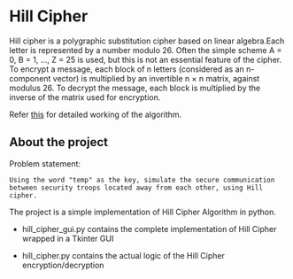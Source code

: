 # Hill Cipher 
Hill cipher is a polygraphic substitution cipher based on linear algebra.Each letter is represented by a number modulo 26. Often the simple scheme A = 0, B = 1, …, Z = 25 is used, but this is not an essential feature of the cipher. To encrypt a message, each block of n letters (considered as an n-component vector) is multiplied by an invertible n × n matrix, against modulus 26. To decrypt the message, each block is multiplied by the inverse of the matrix used for encryption.

Refer <a href='https://crypto.interactive-maths.com/hill-cipher.html'>this</a> for detailed working of the algorithm.

## About the project
Problem statement:
```
Using the word "temp" as the key, simulate the secure communication between security troops located away from each other, using Hill cipher.
```

The project is a simple implementation of Hill Cipher Algorithm in python.

- hill_cipher_gui.py contains the complete implementation of Hill Cipher wrapped in a Tkinter GUI

- hill_cipher.py contains the actual logic of the Hill Cipher encryption/decryption

